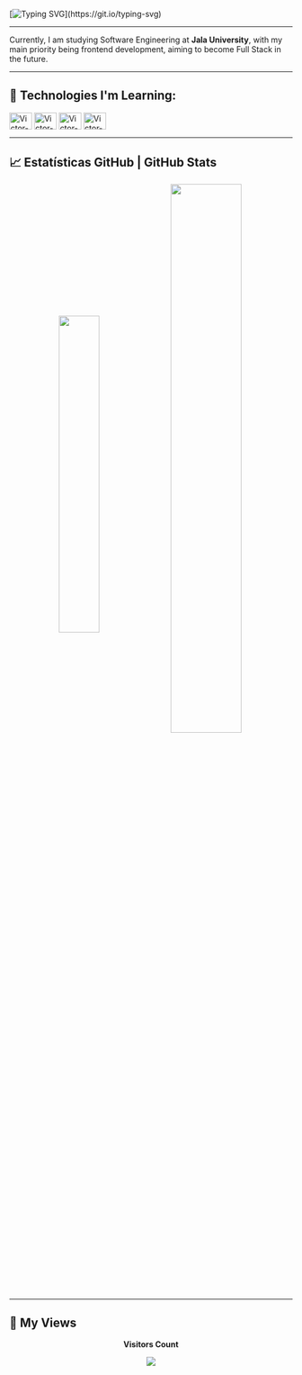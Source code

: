 [![Typing SVG](https://readme-typing-svg.herokuapp.com/?color=00bfbf&size=35&center=true&vCenter=true&width=1000&lines=Hello,+World!!!;My+Name´s+Victor+Pessoa;Frontend+Developer;Always+Learning+New+Technologies!)](https://git.io/typing-svg)

---

Currently, I am studying Software Engineering at **Jala University**, with my main priority being frontend development, aiming to become Full Stack in the future.


---
## 🚀 Technologies I'm Learning:

<div>
  <img align="center" alt="Victor-Figma" height="30" width="40" src="https://cdn.jsdelivr.net/gh/devicons/devicon/icons/figma/figma-original.svg">
  <img align="center" alt="Victor-Vue" height="30" width="40" src="https://cdn.jsdelivr.net/gh/devicons/devicon/icons/vuejs/vuejs-original.svg">
  <img align="center" alt="Victor-Nuxt" height="30" width="40" src="https://cdn.jsdelivr.net/gh/devicons/devicon/icons/nuxtjs/nuxtjs-original.svg">
  <img align="center" alt="Victor-TS" height="30" width="40" src="https://cdn.jsdelivr.net/gh/devicons/devicon/icons/typescript/typescript-original.svg">
</div>


---
## 📈 Estatísticas GitHub | GitHub Stats

<div align="center">
  <img width="38%" align="center" src="https://github-readme-stats.vercel.app/api/top-langs/?username=victorpessoa01&layout=compact&langs_count=7&theme=radical&title_color=fff&text_color=fff" />
  <img width="50%" align="center" src="https://github-readme-stats.vercel.app/api?username=victorpessoa01&show_icons=true&theme=radical&title_color=fff&text_color=fff" />
</div>
<br clear="both">



---
## 👀 My Views

<div align="center">
<p align="centre">
  <b>Visitors Count</b>
</p>  
<p align="center">
  <img align="center" src="https://profile-counter.glitch.me/{victorpessoa01}/count.svg"/>
</p> 
</div>
